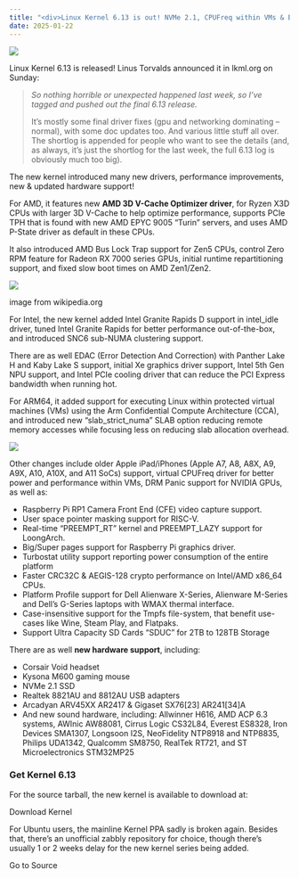 ```yaml
---
title: "<div>Linux Kernel 6.13 is out! NVMe 2.1, CPUFreq within VMs & Better Alienware Support</div>"
date: 2025-01-22
---
```


![](https://ubuntuhandbook.org/wp-content/uploads/2024/07/tux-linux-icon-250x250.webp)

Linux Kernel 6.13 is released! Linus Torvalds announced it in lkml.org on Sunday:

> _So nothing horrible or unexpected happened last week, so I’ve tagged and pushed out the final 6.13 release._
> 
> It’s mostly some final driver fixes (gpu and networking dominating – normal), with some doc updates too. And various little stuff all over. The shortlog is appended for people who want to see the details (and, as always, it’s just the shortlog for the last week, the full 6.13 log is obviously much too big).

The new kernel introduced many new drivers, performance improvements, new & updated hardware support!

For AMD, it features new **AMD 3D V-Cache Optimizer driver**, for Ryzen X3D CPUs with larger 3D V-Cache to help optimize performance, supports PCIe TPH that is found with new AMD EPYC 9005 “Turin” servers, and uses AMD P-State driver as default in these CPUs.

It also introduced AMD Bus Lock Trap support for Zen5 CPUs, control Zero RPM feature for Radeon RX 7000 series GPUs, initial runtime repartitioning support, and fixed slow boot times on AMD Zen1/Zen2.

![](https://ubuntuhandbook.org/wp-content/uploads/2025/01/AMD_Ryzen_9_9950X.webp)

image from wikipedia.org

For Intel, the new kernel added Intel Granite Rapids D support in intel\_idle driver, tuned Intel Granite Rapids for better performance out-of-the-box, and introduced SNC6 sub-NUMA clustering support.

There are as well EDAC (Error Detection And Correction) with Panther Lake H and Kaby Lake S support, initial Xe graphics driver support, Intel 5th Gen NPU support, and Intel PCIe cooling driver that can reduce the PCI Express bandwidth when running hot.

For ARM64, it added support for executing Linux within protected virtual machines (VMs) using the Arm Confidential Compute Architecture (CCA), and introduced new “slab\_strict\_numa” SLAB option reducing remote memory accesses while focusing less on reducing slab allocation overhead.

![](https://ubuntuhandbook.org/wp-content/uploads/2025/01/iphone6s.webp)

Other changes include older Apple iPad/iPhones (Apple A7, A8, A8X, A9, A9X, A10, A10X, and A11 SoCs) support, virtual CPUFreq driver for better power and performance within VMs, DRM Panic support for NVIDIA GPUs, as well as:

- Raspberry Pi RP1 Camera Front End (CFE) video capture support.
- User space pointer masking support for RISC-V.
- Real-time “PREEMPT\_RT” kernel and PREEMPT\_LAZY support for LoongArch.
- Big/Super pages support for Raspberry Pi graphics driver.
- Turbostat utility support reporting power consumption of the entire platform
- Faster CRC32C & AEGIS-128 crypto performance on Intel/AMD x86\_64 CPUs.
- Platform Profile support for Dell Alienware X-Series, Alienware M-Series and Dell’s G-Series laptops with WMAX thermal interface.
- Case-insensitive support for the Tmpfs file-system, that benefit use-cases like Wine, Steam Play, and Flatpaks.
- Support Ultra Capacity SD Cards “SDUC” for 2TB to 128TB Storage

There are as well **new hardware support**, including:

- Corsair Void headset
- Kysona M600 gaming mouse
- NVMe 2.1 SSD
- Realtek 8821AU and 8812AU USB adapters
- Arcadyan ARV45XX AR2417 & Gigaset SX76\[23\] AR241\[34\]A
- And new sound hardware, including: Allwinner H616, AMD ACP 6.3 systems, AWInic AW88081, Cirrus Logic CS32L84, Everest ES8328, Iron Devices SMA1307, Longsoon I2S, NeoFidelity NTP8918 and NTP8835, Philips UDA1342, Qualcomm SM8750, RealTek RT721, and ST Microelectronics STM32MP25

### Get Kernel 6.13

For the source tarball, the new kernel is available to download at:

Download Kernel

For Ubuntu users, the mainline Kernel PPA sadly is broken again. Besides that, there’s an unofficial zabbly repository for choice, though there’s usually 1 or 2 weeks delay for the new kernel series being added.

Go to Source
